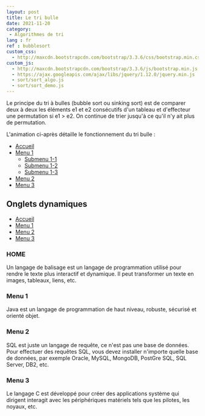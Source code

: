 ```yaml
---
layout: post
title: Le tri bulle
date: 2021-11-20
category: 
 - Algorithmes de tri 
lang : fr
ref : bubblesort
custom_css:
  - http://maxcdn.bootstrapcdn.com/bootstrap/3.3.6/css/bootstrap.min.css
custom_js:
  - http://maxcdn.bootstrapcdn.com/bootstrap/3.3.6/js/bootstrap.min.js
  - https://ajax.googleapis.com/ajax/libs/jquery/1.12.0/jquery.min.js
  - sort/sort_algo.js
  - sort/sort_demo.js
---
```

Le principe du tri à bulles (bubble sort ou sinking sort) est de comparer deux à deux les éléments e1 et e2 consécutifs d'un tableau et d'effecteur une permutation si e1 > e2. On continue de trier jusqu'à ce qu'il n'y ait plus de permutation.

L'animation ci-après détaille le fonctionnement du tri bulle :

<div class="container">  
  <ul class="nav nav-tabs">  
    <li class="active"><a href="#">Accueil</a></li>  
    <li class="dropdown">  
      <a class="dropdown-toggle" data-toggle="dropdown" href="#">Menu 1 <span class="caret"></span></a>  
      <ul class="dropdown-menu">  
        <li><a href="#">Submenu 1-1</a></li>  
        <li><a href="#">Submenu 1-2</a></li>  
        <li><a href="#">Submenu 1-3</a></li>                          
      </ul>  
    </li>  
    <li><a href="#">Menu 2</a></li>  
    <li><a href="#">Menu 3</a></li>  
  </ul>  
</div>

<div class="container">  
  <h2>Onglets dynamiques</h2>  
  <ul class="nav nav-tabs">  
    <li class="active"><a data-toggle="tab" href="#home">Accueil</a></li>  
    <li><a data-toggle="tab" href="#menu1">Menu 1</a></li>  
    <li><a data-toggle="tab" href="#menu2">Menu 2</a></li>  
    <li><a data-toggle="tab" href="#menu3">Menu 3</a></li>  
  </ul>  
  
  <div class="tab-content">  
    <div id="home" class="tab-pane fade in active">  
      <h3>HOME</h3>  
      <p>Un langage de balisage est un langage de programmation utilisé pour rendre le texte plus
            interactif et dynamique. Il peut transformer un texte en images, tableaux, liens, etc.</p>  
    </div>  
    <div id="menu1" class="tab-pane fade">  
      <h3>Menu 1</h3>  
      <p>Java est un langage de programmation de haut niveau, robuste, sécurisé et orienté objet.</p>  
    </div>  
    <div id="menu2" class="tab-pane fade">  
      <h3>Menu 2</h3>  
      <p>SQL est juste un langage de requête, ce n'est pas une base de données. Pour effectuer des requêtes SQL,
      vous devez installer n'importe quelle base de données, par exemple Oracle, MySQL, MongoDB, PostGre SQL, SQL Server, DB2, etc.</p>  
    </div>  
    <div id="menu3" class="tab-pane fade">  
      <h3>Menu 3</h3>  
      <p>Le langage C est développé pour créer des applications système qui dirigent
       interagit avec les périphériques matériels tels que les pilotes, les noyaux, etc.</p>  
    </div>  
  </div>  
</div>  
